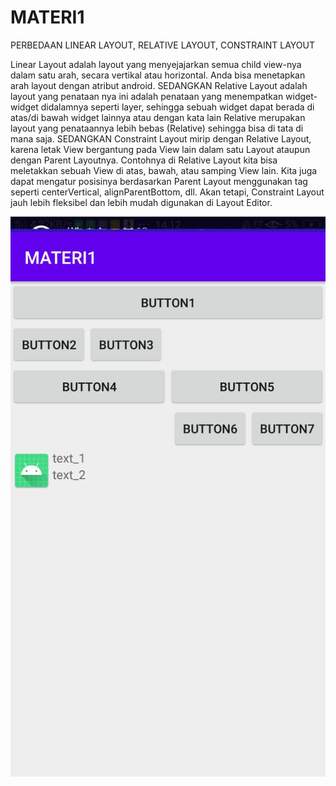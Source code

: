 # MATERI1
PERBEDAAN LINEAR LAYOUT, RELATIVE LAYOUT, CONSTRAINT LAYOUT

Linear Layout adalah layout yang menyejajarkan semua child view-nya dalam satu arah, secara vertikal atau horizontal. Anda bisa menetapkan arah layout dengan atribut android.
SEDANGKAN
Relative Layout adalah layout yang penataan nya ini adalah penataan yang menempatkan widget-widget didalamnya seperti layer, sehingga sebuah widget dapat berada di atas/di bawah widget lainnya atau dengan kata lain Relative merupakan layout yang penataannya lebih bebas (Relative) sehingga bisa di tata di mana saja.
SEDANGKAN
Constraint Layout mirip dengan Relative Layout, karena letak View bergantung pada View lain dalam satu Layout ataupun dengan Parent Layoutnya. Contohnya di Relative Layout kita bisa meletakkan sebuah View di atas, bawah, atau samping View lain. Kita juga dapat mengatur posisinya berdasarkan Parent Layout menggunakan tag seperti centerVertical, alignParentBottom, dll. Akan tetapi, Constraint Layout jauh lebih fleksibel dan lebih mudah digunakan di Layout Editor.

![alt.text](https://github.com/1nt4ni/MATERI1/blob/master/materi%201.jpeg)
